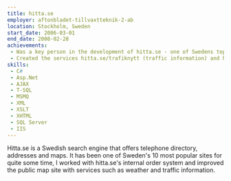 ```yaml
---
title: hitta.se
employer: aftonbladet-tillvaxtteknik-2-ab
location: Stockholm, Sweden
start_date: 2006-03-01
end_date: 2008-02-28
achievements:
 - Was a key person in the development of hitta.se - one of Swedens top 10 most popular sites.
 - Created the services hitta.se/trafiknytt (traffic information) and hitta.se/vader (weather information).
skills:
 - C#
 - Asp.Net
 - AJAX
 - T-SQL
 - MSMQ
 - XML
 - XSLT
 - XHTML
 - SQL Server
 - IIS
---
```

Hitta.se is a Swedish search engine that offers telephone directory, addresses and maps.
It has been one of Sweden's 10 most popular sites for quite some time, I worked with hitta.se's internal order system and improved the public map site with services such as weather and traffic information.
